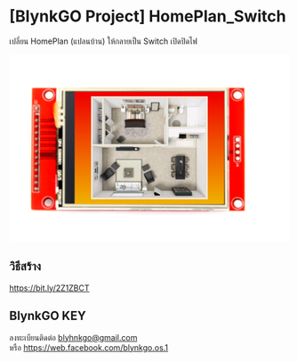 # [BlynkGO Project] HomePlan_Switch
เปลี่ยน HomePlan (แปลนบ้าน) ให้กลายเป็น Switch เปิดปิดไฟ   

![HomePlanSwitch](HomePlanSwitch.gif)

## วิธีสร้าง
https://bit.ly/2Z1ZBCT

## BlynkGO KEY
ลงทะเบียนติดต่อ blyhnkgo@gmail.com  
หรือ https://web.facebook.com/blynkgo.os.1  

